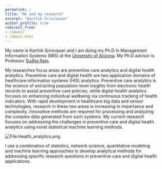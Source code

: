 ```yaml
---
permalink: /
title: "Me and my research"
excerpt: "Karthik Srinivasan"
author_profile: true
redirect_from:
- /about/
- /about.html
---
```

My name is Karthik Srinivasan and I am doing my Ph.D in Management Information Systems (MIS) at the [University of Arizona](https://mis.eller.arizona.edu/). My Ph.D advisor is Professor [Sudha Ram](https://mis.eller.arizona.edu/people/sudha-ram).

My researches focus areas are preventive care analytics and digital health analytics. Preventive care and digital health are two application domains of healthcare information systems (HIS) analytics. Preventive care analytics is the science of extracting population-level insights from electronic health records to assist preventive care policies, while digital health analytics focuses on enhancing individual wellbeing via continuous tracking of health indicators. With rapid development in healthcare big data and sensor technologies, research in these two areas is increasing in importance and complexity. Innovative methods are required for processing and analyzing the complex data generated from such systems. My current research focuses on addressing the challenges in preventive care and digital health analytics using novel statistical machine learning methods.

<div class="wp-caption aligncenter" style="width: 775px">
  <p>
    <img class="aligncenter" src="http://karanalytics.com/images/Health_analytics.png" alt="File:Health_analytics.png"/>
  </p>
</div>

I use a combination of statistics, network science, quantitative modeling and machine learning approaches to develop analytical methods for addressing specific research questions in preventive care and digital health applications.
